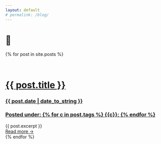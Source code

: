 ```yaml
---
layout: default
# permalink: /blog/
---
```

<div class="blog-container">
  <div class="blog-title"> 
    <h1>🔮</h1> 
  </div>

  {% for post in site.posts %}  
    <div class="blog-post-listing-container">      
      <a class="blog-post-listing-container-tap-area" href="{{ post.url }}">
        <h1>  {{ post.title }} </h1>
        <div class="blog-post-listing-date">
          <h3>{{ post.date | date_to_string }}</h3>
        </div>
        <div class="blog-post-listing-categories">
          <h3>
            Posted under: 
            {% for c in post.tags %}
              <span class="blog-post-listing-category">{{c}};</span>
            {% endfor %}
          </h3>
        </div>
      </a>
      <div class="blog-post-listing-excerpt">
        {{ post.excerpt }}
      </div>
      <a class="blog-post-listing-container-read-more" href="{{ post.url }}">
        Read more &rarr;
      </a>
    </div>
  {% endfor %}
</div>